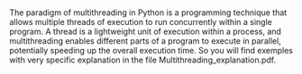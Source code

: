###
The paradigm of multithreading in Python is a programming technique that allows multiple threads of execution to run concurrently within a single program. 
A thread is a lightweight unit of execution within a process, and multithreading enables different parts of a program to execute in parallel, potentially speeding up the overall execution time.
So you will find exemples with very specific explanation in the file Multithreading_explanation.pdf.
###

